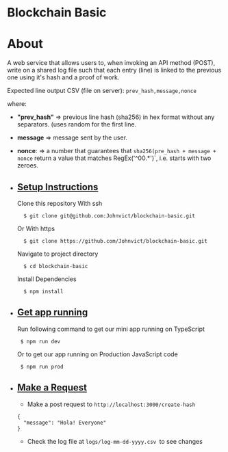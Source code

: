 # Blockchain Basic
 #  About
 
 A web service that allows users to, when invoking an API method (POST), write on a shared log file such that each entry (line) is linked to the previous one using it's hash and a proof of work.

Expected line output CSV (file on server):
`prev_hash,message,nonce`

where: 
- **"prev_hash"** => previous line hash (sha256) in hex format without any separators. (uses random for the first line.
- **message**     => message sent by the user.
- **nonce**: => a number that guarantees that ``sha256(pre_hash + message + nonce`` return a value that matches RegEx('^00.*')`, i.e. starts with two zeroes.



- [Setup Instructions](#setup-instructions)
  - 
    
  Clone this repository With ssh
  ```
    $ git clone git@github.com:Johnvict/blockchain-basic.git 
  ```
  Or With https
  ```
    $ git clone https://github.com/Johnvict/blockchain-basic.git 
  ```
  Navigate to project directory  
  ```
    $ cd blockchain-basic 
  ```


  Install Dependencies 
  ```
    $ npm install 
  ```



- [Get app running](#get-app-running)
  - 
  Run following command to get our mini app running on TypeScript

  ```
   $ npm run dev
  ```
  Or to get our app running on Production JavaScript code


  ```
   $ npm run prod
  ```


- [Make a Request](#make-a-request)
  - 
  -  Make a post request to `http://localhost:3000/create-hash`
  ```
  {
    "message": "Hola! Everyone"
  }
  ```
  - Check the log file at `logs/log-mm-dd-yyyy.csv `to see changes


